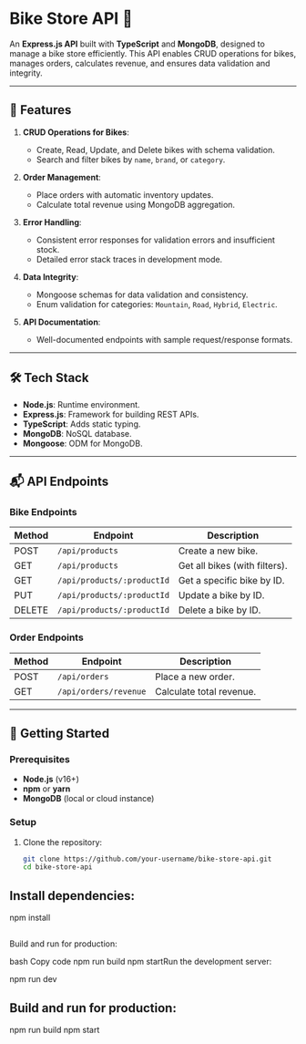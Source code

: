 # Bike Store API 🚴

An **Express.js API** built with **TypeScript** and **MongoDB**, designed to manage a bike store efficiently. This API enables CRUD operations for bikes, manages orders, calculates revenue, and ensures data validation and integrity.

---

## 🚀 Features

1. **CRUD Operations for Bikes**:
   - Create, Read, Update, and Delete bikes with schema validation.
   - Search and filter bikes by `name`, `brand`, or `category`.

2. **Order Management**:
   - Place orders with automatic inventory updates.
   - Calculate total revenue using MongoDB aggregation.

3. **Error Handling**:
   - Consistent error responses for validation errors and insufficient stock.
   - Detailed error stack traces in development mode.

4. **Data Integrity**:
   - Mongoose schemas for data validation and consistency.
   - Enum validation for categories: `Mountain`, `Road`, `Hybrid`, `Electric`.

5. **API Documentation**:
   - Well-documented endpoints with sample request/response formats.

---

## 🛠️ Tech Stack

- **Node.js**: Runtime environment.
- **Express.js**: Framework for building REST APIs.
- **TypeScript**: Adds static typing.
- **MongoDB**: NoSQL database.
- **Mongoose**: ODM for MongoDB.

---

## 📬 API Endpoints

### **Bike Endpoints**

| Method | Endpoint                   | Description                     |
|--------|----------------------------|---------------------------------|
| POST   | `/api/products`            | Create a new bike.             |
| GET    | `/api/products`            | Get all bikes (with filters).  |
| GET    | `/api/products/:productId` | Get a specific bike by ID.     |
| PUT    | `/api/products/:productId` | Update a bike by ID.           |
| DELETE | `/api/products/:productId` | Delete a bike by ID.           |

### **Order Endpoints**

| Method | Endpoint                   | Description                     |
|--------|----------------------------|---------------------------------|
| POST   | `/api/orders`              | Place a new order.             |
| GET    | `/api/orders/revenue`      | Calculate total revenue.       |

---

## 🚀 Getting Started

### **Prerequisites**

- **Node.js** (v16+)
- **npm** or **yarn**
- **MongoDB** (local or cloud instance)

### **Setup**

1. Clone the repository:

   ```bash
   git clone https://github.com/your-username/bike-store-api.git
   cd bike-store-api


## Install dependencies:

npm install

## 

Build and run for production:

bash
Copy code
npm run build
npm startRun the development server:

npm run dev

## Build and run for production:

npm run build
npm start